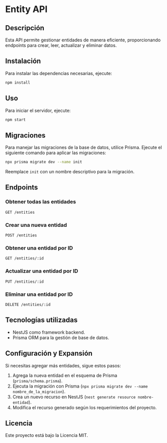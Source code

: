 # Entity API

## Descripción

Esta API permite gestionar entidades de manera eficiente, proporcionando endpoints para crear, leer, actualizar y eliminar datos.

## Instalación

Para instalar las dependencias necesarias, ejecute:

```bash
npm install
```

## Uso

Para iniciar el servidor, ejecute:

```bash
npm start
```

## Migraciones

Para manejar las migraciones de la base de datos, utilice Prisma. Ejecute el siguiente comando para aplicar las migraciones:

```bash
npx prisma migrate dev --name init
```

Reemplace `init` con un nombre descriptivo para la migración.

## Endpoints

### Obtener todas las entidades

```http
GET /entities
```

### Crear una nueva entidad

```http
POST /entities
```

### Obtener una entidad por ID

```http
GET /entities/:id
```

### Actualizar una entidad por ID

```http
PUT /entities/:id
```

### Eliminar una entidad por ID

```http
DELETE /entities/:id
```

## Tecnologías utilizadas

- NestJS como framework backend.
- Prisma ORM para la gestión de base de datos.

## Configuración y Expansión

Si necesitas agregar más entidades, sigue estos pasos:

1. Agrega la nueva entidad en el esquema de Prisma (`prisma/schema.prisma`).
2. Ejecuta la migración con Prisma (`npx prisma migrate dev --name nombre_de_la_migracion`).
3. Crea un nuevo recurso en NestJS (`nest generate resource nombre-entidad`).
4. Modifica el recurso generado según los requerimientos del proyecto.

## Licencia

Este proyecto está bajo la Licencia MIT.
